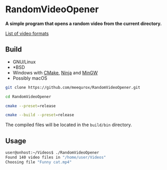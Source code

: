 # RandomVideoOpener

__A simple program that opens a random video from the current directory.__

[List of video formats](src/directory/directory.cpp#L17)

## Build

- GNU/Linux
- *BSD
- Windows with [CMake](https://community.chocolatey.org/packages/cmake), [Ninja](https://community.chocolatey.org/packages/ninja) and [MinGW](https://community.chocolatey.org/packages/mingw)
- Possibly macOS

```bash
git clone https://github.com/meequrox/RandomVideoOpener.git

cd RandomVideoOpener

cmake --preset=release

cmake --build --preset=release
```

The compiled files will be located in the `build/bin` directory.

## Usage

```bash
user@onhost:~/Videos$ ./RandomVideoOpener
Found 140 video files in "/home/user/Videos"
Choosing file "Funny cat.mp4"
```

